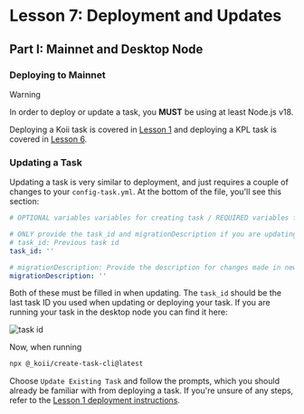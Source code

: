 # Lesson 7: Deployment and Updates

## Part I: Mainnet and Desktop Node

### Deploying to Mainnet

> [!WARNING]
>
> In order to deploy or update a task, you **MUST** be using at least Node.js v18.

Deploying a Koii task is covered in [Lesson 1](../Lesson%201/PartIV.md#deploying-a-task) and deploying a KPL task is covered in [Lesson 6](../Lesson%206/PartII.md).

### Updating a Task

Updating a task is very similar to deployment, and just requires a couple of changes to your `config-task.yml`. At the bottom of the file, you'll see this section:

```yml
# OPTIONAL variables variables for creating task / REQUIRED variables for update task

# ONLY provide the task_id and migrationDescription if you are updating the task otherwise leave blank
# task_id: Previous task id
task_id: ''

# migrationDescription: Provide the description for changes made in new version of task
migrationDescription: ''
```

Both of these must be filled in when updating. The `task_id` should be the last task ID you used when updating or deploying your task. If you are running your task in the desktop node you can find it here:

![task id](./imgs/task-id.png)

Now, when running

```sh
npx @_koii/create-task-cli@latest
```

Choose `Update Existing Task` and follow the prompts, which you should already be familiar with from deploying a task. If you're unsure of any steps, refer to the [Lesson 1 deployment instructions](../Lesson%201/PartIV.md#deploying-a-task).
